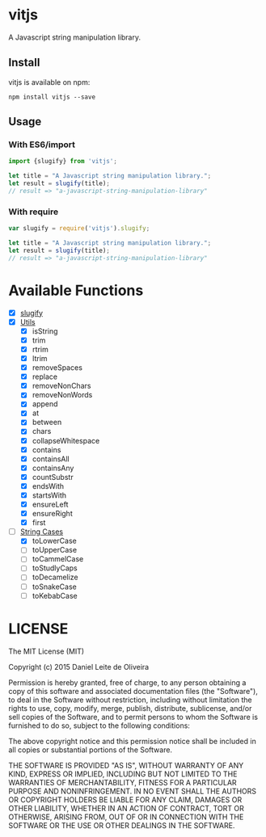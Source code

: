 # vitjs
A Javascript string manipulation library.

## Install

vitjs is available on npm:
```
npm install vitjs --save
```

## Usage

### With ES6/import

```javascript
import {slugify} from 'vitjs';

let title = "A Javascript string manipulation library.";
let result = slugify(title);
// result => "a-javascript-string-manipulation-library"
```

### With require

```javascript
var slugify = require('vitjs').slugify;

let title = "A Javascript string manipulation library.";
let result = slugify(title);
// result => "a-javascript-string-manipulation-library"
```

# Available Functions

- [x] [slugify](https://github.com/dleitee/vitjs/blob/master/docs/slugify.md)
- [x] [Utils](https://github.com/dleitee/vitjs/blob/master/docs/utils.md)
  - [x] isString
  - [x] trim
  - [x] rtrim
  - [x] ltrim
  - [x] removeSpaces
  - [x] replace
  - [x] removeNonChars
  - [x] removeNonWords
  - [x] append
  - [x] at
  - [x] between
  - [x] chars
  - [x] collapseWhitespace
  - [x] contains
  - [x] containsAll
  - [x] containsAny
  - [x] countSubstr
  - [x] endsWith
  - [x] startsWith
  - [x] ensureLeft
  - [x] ensureRight
  - [x] first
- [ ] [String Cases](https://github.com/dleitee/vitjs/blob/master/docs/cases.md)
  - [x] toLowerCase
  - [ ] toUpperCase
  - [ ] toCammelCase
  - [ ] toStudlyCaps
  - [ ] toDecamelize
  - [ ] toSnakeCase
  - [ ] toKebabCase

# LICENSE
The MIT License (MIT)

Copyright (c) 2015 Daniel Leite de Oliveira

Permission is hereby granted, free of charge, to any person obtaining a copy
of this software and associated documentation files (the "Software"), to deal
in the Software without restriction, including without limitation the rights
to use, copy, modify, merge, publish, distribute, sublicense, and/or sell
copies of the Software, and to permit persons to whom the Software is
furnished to do so, subject to the following conditions:

The above copyright notice and this permission notice shall be included in
all copies or substantial portions of the Software.

THE SOFTWARE IS PROVIDED "AS IS", WITHOUT WARRANTY OF ANY KIND, EXPRESS OR
IMPLIED, INCLUDING BUT NOT LIMITED TO THE WARRANTIES OF MERCHANTABILITY,
FITNESS FOR A PARTICULAR PURPOSE AND NONINFRINGEMENT. IN NO EVENT SHALL THE
AUTHORS OR COPYRIGHT HOLDERS BE LIABLE FOR ANY CLAIM, DAMAGES OR OTHER
LIABILITY, WHETHER IN AN ACTION OF CONTRACT, TORT OR OTHERWISE, ARISING FROM,
OUT OF OR IN CONNECTION WITH THE SOFTWARE OR THE USE OR OTHER DEALINGS IN
THE SOFTWARE.

